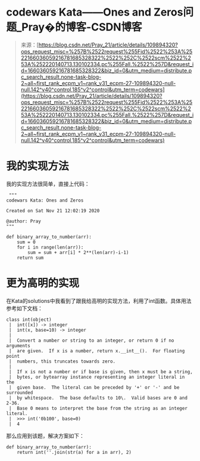 <!--yml
category: codewars
date: 2022-08-13 11:42:52
-->

# codewars Kata——Ones and Zeros问题_Pray�的博客-CSDN博客

> 来源：[https://blog.csdn.net/Pray_21/article/details/109894320?ops_request_misc=%257B%2522request%255Fid%2522%253A%2522166036059216781685328322%2522%252C%2522scm%2522%253A%252220140713.130102334.pc%255Fall.%2522%257D&request_id=166036059216781685328322&biz_id=0&utm_medium=distribute.pc_search_result.none-task-blog-2~all~first_rank_ecpm_v1~rank_v31_ecpm-27-109894320-null-null.142^v40^control,185^v2^control&utm_term=codewars](https://blog.csdn.net/Pray_21/article/details/109894320?ops_request_misc=%257B%2522request%255Fid%2522%253A%2522166036059216781685328322%2522%252C%2522scm%2522%253A%252220140713.130102334.pc%255Fall.%2522%257D&request_id=166036059216781685328322&biz_id=0&utm_medium=distribute.pc_search_result.none-task-blog-2~all~first_rank_ecpm_v1~rank_v31_ecpm-27-109894320-null-null.142^v40^control,185^v2^control&utm_term=codewars)

# 我的实现方法

我的实现方法很简单，直接上代码：

```
 """
codewars Kata: Ones and Zeros

Created on Sat Nov 21 12:02:19 2020

@author: Pray
"""

def binary_array_to_number(arr):
    sum = 0
    for i in range(len(arr)):
        sum = sum + arr[i] * 2**(len(arr)-i-1)
    return sum 
```

# 更为高明的实现

在Kata的solutions中我看到了跟我给高明的实现方法，利用了int函数。具体用法参考如下文档：

```
class int(object)
 |  int([x]) -> integer
 |  int(x, base=10) -> integer
 |  
 |  Convert a number or string to an integer, or return 0 if no arguments
 |  are given.  If x is a number, return x.__int__().  For floating point
 |  numbers, this truncates towards zero.
 |  
 |  If x is not a number or if base is given, then x must be a string,
 |  bytes, or bytearray instance representing an integer literal in the
 |  given base.  The literal can be preceded by '+' or '-' and be surrounded
 |  by whitespace.  The base defaults to 10\.  Valid bases are 0 and 2-36.
 |  Base 0 means to interpret the base from the string as an integer literal.
 |  >>> int('0b100', base=0)
 |  4 
```

那么应用到该题，解决方案如下：

```
def binary_array_to_number(arr):
    return int(''.join(str(a) for a in arr), 2) 
```